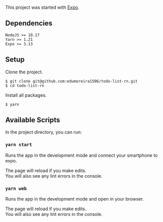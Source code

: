 This project was started with [Expo](https://www.npmjs.com/package/expo-cli). 

## Dependencies

```
NodeJS >= 10.17
Yarn >= 1.21
Expo >= 3.13
```

## Setup

Clone the project.
```console
$ git clone git@github.com:edumoreira1506/todo-list-rn.git
$ cd todo-list-rn
```

Install all packages.
```console
$ yarn
```

## Available Scripts

In the project directory, you can run:

### `yarn start`

Runs the app in the development mode and connect your smartphone to expo.<br />

The page will reload if you make edits.<br />
You will also see any lint errors in the console.

### `yarn web`

Runs the app in the development mode and open in your browser.<br />

The page will reload if you make edits.<br />
You will also see any lint errors in the console.
